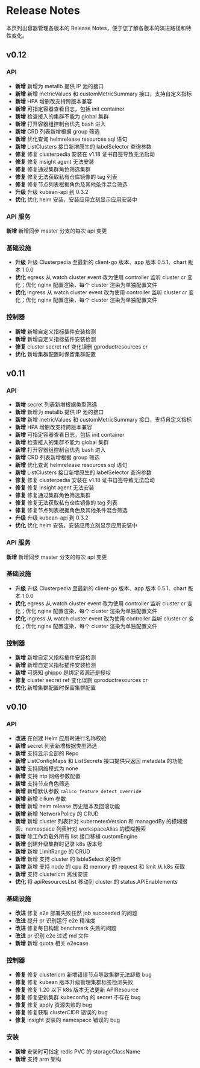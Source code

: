 # Release Notes

本页列出容器管理各版本的 Release Notes，便于您了解各版本的演进路径和特性变化。

## v0.12

### API

- **新增** 新增为 metallb 提供 IP 池的接口
- **新增** 新增 metricValues 和 customMetricSummary 接口，支持自定义指标
- **新增** HPA 增删改支持跨版本兼容
- **新增** 可指定容器查看日志，包括 init container
- **新增** 检查接入的集群不能为 global 集群
- **新增** 打开容器组控制台优先 bash 进入
- **新增** CRD 列表新增根据 group 筛选
- **新增** 优化查询 helmrelease resources sql 语句
- **新增** ListClusters 接口新增原生的 labelSelector 查询参数
- **修复** 修复 clusterpedia 安装在 v1.18 证书自签导致无法启动
- **修复** 修复 insight agent 无法安装
- **修复** 修复通过集群角色筛选集群
- **修复** 修复无法获取私有仓库镜像的 tag 列表
- **修复** 修复节点列表根据角色及其他条件混合筛选
- **升级** 升级 kubean-api 到 0.3.2
- **优化** 优化 helm 安装，安装应用立刻显示应用安装中

### API 服务

**新增** 新增同步 master 分支的每次 api 变更

### 基础设施

- **升级** 升级 Clusterpedia 至最新的 client-go 版本、app 版本 0.5.1、chart 版本 1.0.0
- **优化** egress 从 watch cluster event 改为使用 controller 监听 cluster cr 变化；优化 nginx 配置渲染，每个 cluster 渲染为单独配置文件
- **优化** ingress 从 watch cluster event 改为使用 controller 监听 cluster cr 变化；优化 nginx 配置渲染，每个 cluster 渲染为单独配置文件

### 控制器

- **新增** 新增自定义指标插件安装检测
- **新增** 新增自定义指标插件安装检测
- **修复** cluster secret ref 变化误删 gproductresources cr
- **优化** 新增集群配置时保留集群配置

## v0.11

### API

- **新增** secret 列表新增根据类型筛选
- **新增** 新增为 metallb 提供 IP 池的接口
- **新增** 新增 metricValues 和 customMetricSummary 接口，支持自定义指标
- **新增** HPA 增删改支持跨版本兼容
- **新增** 可指定容器查看日志，包括 init container
- **新增** 检查接入的集群不能为 global 集群
- **新增** 打开容器组控制台优先 bash 进入
- **新增** CRD 列表新增根据 group 筛选
- **新增** 优化查询 helmrelease resources sql 语句
- **新增** ListClusters 接口新增原生的 labelSelector 查询参数
- **修复** 修复 clusterpedia 安装在 v1.18 证书自签导致无法启动
- **修复** 修复 insight agent 无法安装
- **修复** 修复通过集群角色筛选集群
- **修复** 修复无法获取私有仓库镜像的 tag 列表
- **修复** 修复节点列表根据角色及其他条件混合筛选
- **升级** 升级 kubean-api 到 0.3.2
- **优化** 优化 helm 安装，安装应用立刻显示应用安装中

### API 服务

**新增** 新增同步 master 分支的每次 api 变更

### 基础设施

- **升级** 升级 Clusterpedia 至最新的 client-go 版本、app 版本 0.5.1、chart 版本 1.0.0
- **优化** egress 从 watch cluster event 改为使用 controller 监听 cluster cr 变化；优化 nginx 配置渲染，每个 cluster 渲染为单独配置文件
- **优化** ingress 从 watch cluster event 改为使用 controller 监听 cluster cr 变化；优化 nginx 配置渲染，每个 cluster 渲染为单独配置文件

### 控制器

- **新增** 新增自定义指标插件安装检测
- **新增** 新增自定义指标插件安装检测
- **新增** 可感知 ghippo 是绑定资源还是授权
- **修复** cluster secret ref 变化误删 gproductresources cr
- **优化** 新增集群配置时保留集群配置

## v0.10

### API

- **改进** 在创建 Helm 应用时进行名称校验
- **新增** secret 列表新增根据类型筛选
- **新增** 支持显示全部的 Repo
- **新增** ListConfigMaps 和 ListSecrets 接口提供只返回 metadata 的功能
- **新增** 支持网络模式为 none
- **新增** 支持 ntp 网络参数配置
- **新增** 支持节点角色筛选
- **新增** 新增默认参数 `calico_feature_detect_override`
- **新增** 新增 cilium 参数
- **新增** 新增 helm release 历史版本及回滚功能
- **新增** 新增 NetworkPolicy 的 CRUD
- **新增** 新增 cluster 列表针对 kubernetesVersion 和 managedBy 的模糊搜索、namespace 列表针对 workspaceAlias 的模糊搜索
- **新增** 除工作负载外所有 list 接口移植 customEngine
- **新增** 创建升级集群时记录 k8s 版本号
- **新增** 新增 LimitRange 的 CRUD
- **新增** 新增 支持 cluster 的 lableSelect 的操作
- **新增** 新增 支持 node 的 cpu 和 memory 的 request 和 limit 从 k8s 获取
- **新增** 支持 clusterlcm 离线安装
- **优化** 将 apiResourcesList 移动到 cluster 的 status.APIEnablements

### 基础设施

- **改进** 修复 e2e 部署失败任然 job succeeded 的问题
- **改进** 提升 pr 识别运行 e2e 精准度
- **改进** 修复每日构建 benchmark 失败的问题
- **改进** pr 识别 e2e 过滤 md 文件
- **新增** 新增 quota 相关 e2ecase

### 控制器

- **修复** 修复 clusterlcm 新增错误节点导致集群无法卸载 bug
- **修复** 修复 kubean 版本升级管理集群标签检测失败
- **修复** 修复 1.20 以下 k8s 版本无法更新 APIResource
- **修复** 修复更新集群 kubeconfig 的 secret 不存在 bug
- **修复** 修复 apply 资源失败的 bug
- **修复** 修复获取 clusterCIDR 错误的 bug
- **修复** insight 安装的 namespace 错误的 bug

### 安装

- **新增** 安装时可指定 redis PVC 的 storageClassName
- **新增** 支持 arm 架构

